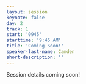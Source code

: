 ```yaml
---
layout: session
keynote: false
day: 2
track: 1
start: '0945'
starttime: '9:45 AM'
title: 'Coming Soon!'
speaker-last-name: Camden
short-description: ''
---
```


Session details coming soon!
